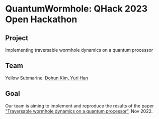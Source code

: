 # QuantumWormhole: QHack 2023 Open Hackathon

## Project
Implementing traversable wormhole dynamics on a quantum processor

## Team
Yellow Submarine: [Dohun Kim](https://github.com/yh08037), [Yuri Han](https://github.com/urihan)

## Goal
Our team is aiming to implement and reproduce the results of the paper ["Traversable wormhole dynamics on a quantum processor"](https://www.nature.com/articles/s41586-022-05424-3), Nov 2022. 
